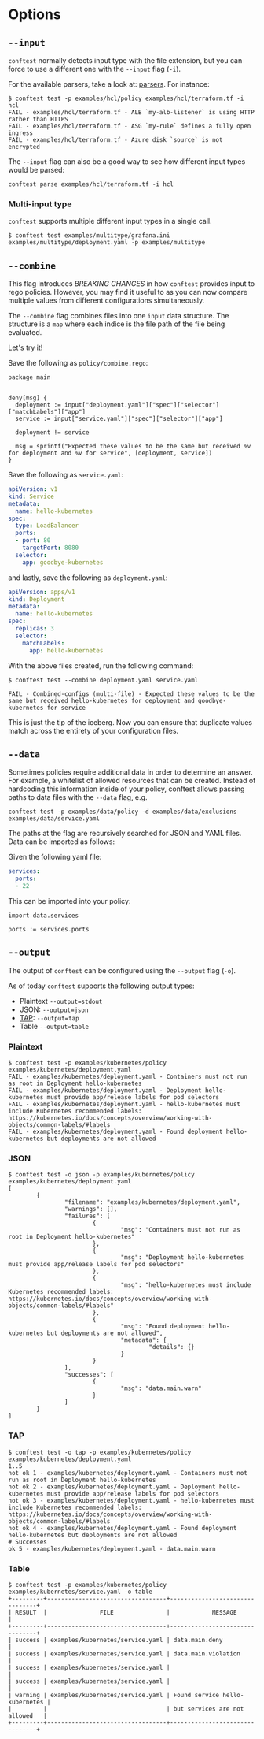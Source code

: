 # Options

## `--input`

`conftest` normally detects input type with the file extension, but you can force to use a different one with the `--input` flag (`-i`).

For the available parsers, take a look at: [parsers](parser). For instance:

```console
$ conftest test -p examples/hcl/policy examples/hcl/terraform.tf -i hcl
FAIL - examples/hcl/terraform.tf - ALB `my-alb-listener` is using HTTP rather than HTTPS
FAIL - examples/hcl/terraform.tf - ASG `my-rule` defines a fully open ingress
FAIL - examples/hcl/terraform.tf - Azure disk `source` is not encrypted
```

The `--input` flag can also be a good way to see how different input types would be parsed:

```console
conftest parse examples/hcl/terraform.tf -i hcl
```

### Multi-input type

`conftest` supports multiple different input types in a single call.

```console
$ conftest test examples/multitype/grafana.ini examples/multitype/deployment.yaml -p examples/multitype
```

## `--combine`

This flag introduces *BREAKING CHANGES* in how `conftest` provides input to rego policies. However, you may find it useful to as you can now compare multiple values from different configurations simultaneously.

The `--combine` flag combines files into one `input` data structure. The structure is a `map` where each indice is the file path of the file being evaluated.

Let's try it!

Save the following as `policy/combine.rego`:

```rego
package main


deny[msg] {
  deployment := input["deployment.yaml"]["spec"]["selector"]["matchLabels"]["app"]
  service := input["service.yaml"]["spec"]["selector"]["app"]

  deployment != service

  msg = sprintf("Expected these values to be the same but received %v for deployment and %v for service", [deployment, service])
}
```

Save the following as `service.yaml`:

```yaml
apiVersion: v1
kind: Service
metadata:
  name: hello-kubernetes
spec:
  type: LoadBalancer
  ports:
  - port: 80
    targetPort: 8080
  selector:
    app: goodbye-kubernetes
```

and lastly, save the following as `deployment.yaml`:

```yaml
apiVersion: apps/v1
kind: Deployment
metadata:
  name: hello-kubernetes
spec:
  replicas: 3
  selector:
    matchLabels:
      app: hello-kubernetes
```

With the above files created, run the following command:

```console
$ conftest test --combine deployment.yaml service.yaml

FAIL - Combined-configs (multi-file) - Expected these values to be the same but received hello-kubernetes for deployment and goodbye-kubernetes for service
```

This is just the tip of the iceberg. Now you can ensure that duplicate values match across the entirety of your configuration files.

## `--data`

Sometimes policies require additional data in order to determine an answer. For example, a whitelist of allowed resources that can be created. Instead of hardcoding this information inside of your policy, conftest allows passing paths to data files with the `--data` flag, e.g.

```console
conftest test -p examples/data/policy -d examples/data/exclusions examples/data/service.yaml
```

The paths at the flag are recursively searched for JSON and YAML files. Data can be imported as follows:

Given the following yaml file:

```yaml
services:
  ports:
  - 22
```

This can be imported into your policy:

```rego
import data.services

ports := services.ports
```

## `--output`

The output of `conftest` can be configured using the `--output` flag (`-o`).

As of today `conftest` supports the following output types:

- Plaintext `--output=stdout`
- JSON: `--output=json`
- [TAP](https://testanything.org/): `--output=tap`
- Table `--output=table`

### Plaintext

```console
$ conftest test -p examples/kubernetes/policy examples/kubernetes/deployment.yaml
FAIL - examples/kubernetes/deployment.yaml - Containers must not run as root in Deployment hello-kubernetes
FAIL - examples/kubernetes/deployment.yaml - Deployment hello-kubernetes must provide app/release labels for pod selectors
FAIL - examples/kubernetes/deployment.yaml - hello-kubernetes must include Kubernetes recommended labels: https://kubernetes.io/docs/concepts/overview/working-with-objects/common-labels/#labels
FAIL - examples/kubernetes/deployment.yaml - Found deployment hello-kubernetes but deployments are not allowed
```

### JSON

```console
$ conftest test -o json -p examples/kubernetes/policy examples/kubernetes/deployment.yaml
[
        {
                "filename": "examples/kubernetes/deployment.yaml",
                "warnings": [],
                "failures": [
                        {
                                "msg": "Containers must not run as root in Deployment hello-kubernetes"
                        },
                        {
                                "msg": "Deployment hello-kubernetes must provide app/release labels for pod selectors"
                        },
                        {
                                "msg": "hello-kubernetes must include Kubernetes recommended labels: https://kubernetes.io/docs/concepts/overview/working-with-objects/common-labels/#labels"
                        },
                        {
                                "msg": "Found deployment hello-kubernetes but deployments are not allowed",
                                "metadata": {
                                        "details": {}
                                }
                        }
                ],
                "successes": [
                        {
                                "msg": "data.main.warn"
                        }
                ]
        }
]
```

### TAP

```console
$ conftest test -o tap -p examples/kubernetes/policy examples/kubernetes/deployment.yaml
1..5
not ok 1 - examples/kubernetes/deployment.yaml - Containers must not run as root in Deployment hello-kubernetes
not ok 2 - examples/kubernetes/deployment.yaml - Deployment hello-kubernetes must provide app/release labels for pod selectors
not ok 3 - examples/kubernetes/deployment.yaml - hello-kubernetes must include Kubernetes recommended labels: https://kubernetes.io/docs/concepts/overview/working-with-objects/common-labels/#labels
not ok 4 - examples/kubernetes/deployment.yaml - Found deployment hello-kubernetes but deployments are not allowed
# Successes
ok 5 - examples/kubernetes/deployment.yaml - data.main.warn
```

### Table

```console
$ conftest test -p examples/kubernetes/policy examples/kubernetes/service.yaml -o table
+---------+----------------------------------+--------------------------------+
| RESULT  |               FILE               |            MESSAGE             |
+---------+----------------------------------+--------------------------------+
| success | examples/kubernetes/service.yaml | data.main.deny                 |
| success | examples/kubernetes/service.yaml | data.main.violation            |
| success | examples/kubernetes/service.yaml |                                |
| success | examples/kubernetes/service.yaml |                                |
| warning | examples/kubernetes/service.yaml | Found service hello-kubernetes |
|         |                                  | but services are not allowed   |
+---------+----------------------------------+--------------------------------+
```
